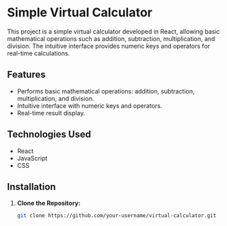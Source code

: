 # Simple Virtual Calculator

This project is a simple virtual calculator developed in React, allowing basic mathematical operations such as addition, subtraction, multiplication, and division. The intuitive interface provides numeric keys and operators for real-time calculations.

## Features

- Performs basic mathematical operations: addition, subtraction, multiplication, and division.
- Intuitive interface with numeric keys and operators.
- Real-time result display.

## Technologies Used

- React
- JavaScript
- CSS

## Installation

1. **Clone the Repository:**

   ```bash
   git clone https://github.com/your-username/virtual-calculator.git
